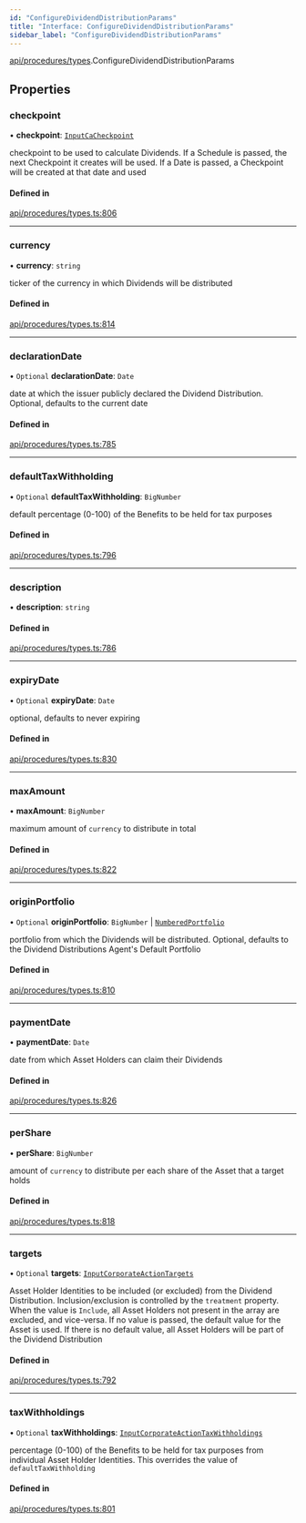 ```yaml
---
id: "ConfigureDividendDistributionParams"
title: "Interface: ConfigureDividendDistributionParams"
sidebar_label: "ConfigureDividendDistributionParams"
---
```


[api/procedures/types](../../../../../modules/API/Procedures/Types/Types.md).ConfigureDividendDistributionParams

## Properties

### checkpoint

• **checkpoint**: [`InputCaCheckpoint`](../../../../../modules/API/Entities/Asset/Fungible/Checkpoints/Types/Types.md#inputcacheckpoint)

checkpoint to be used to calculate Dividends. If a Schedule is passed, the next Checkpoint it creates will be used.
  If a Date is passed, a Checkpoint will be created at that date and used

#### Defined in

[api/procedures/types.ts:806](https://github.com/PolymeshAssociation/polymesh-sdk/blob/b6f9fb883/src/api/procedures/types.ts#L806)

___

### currency

• **currency**: `string`

ticker of the currency in which Dividends will be distributed

#### Defined in

[api/procedures/types.ts:814](https://github.com/PolymeshAssociation/polymesh-sdk/blob/b6f9fb883/src/api/procedures/types.ts#L814)

___

### declarationDate

• `Optional` **declarationDate**: `Date`

date at which the issuer publicly declared the Dividend Distribution. Optional, defaults to the current date

#### Defined in

[api/procedures/types.ts:785](https://github.com/PolymeshAssociation/polymesh-sdk/blob/b6f9fb883/src/api/procedures/types.ts#L785)

___

### defaultTaxWithholding

• `Optional` **defaultTaxWithholding**: `BigNumber`

default percentage (0-100) of the Benefits to be held for tax purposes

#### Defined in

[api/procedures/types.ts:796](https://github.com/PolymeshAssociation/polymesh-sdk/blob/b6f9fb883/src/api/procedures/types.ts#L796)

___

### description

• **description**: `string`

#### Defined in

[api/procedures/types.ts:786](https://github.com/PolymeshAssociation/polymesh-sdk/blob/b6f9fb883/src/api/procedures/types.ts#L786)

___

### expiryDate

• `Optional` **expiryDate**: `Date`

optional, defaults to never expiring

#### Defined in

[api/procedures/types.ts:830](https://github.com/PolymeshAssociation/polymesh-sdk/blob/b6f9fb883/src/api/procedures/types.ts#L830)

___

### maxAmount

• **maxAmount**: `BigNumber`

maximum amount of `currency` to distribute in total

#### Defined in

[api/procedures/types.ts:822](https://github.com/PolymeshAssociation/polymesh-sdk/blob/b6f9fb883/src/api/procedures/types.ts#L822)

___

### originPortfolio

• `Optional` **originPortfolio**: `BigNumber` \| [`NumberedPortfolio`](../../../../../classes/API/Entities/NumberedPortfolio/NumberedPortfolio.md)

portfolio from which the Dividends will be distributed. Optional, defaults to the Dividend Distributions Agent's Default Portfolio

#### Defined in

[api/procedures/types.ts:810](https://github.com/PolymeshAssociation/polymesh-sdk/blob/b6f9fb883/src/api/procedures/types.ts#L810)

___

### paymentDate

• **paymentDate**: `Date`

date from which Asset Holders can claim their Dividends

#### Defined in

[api/procedures/types.ts:826](https://github.com/PolymeshAssociation/polymesh-sdk/blob/b6f9fb883/src/api/procedures/types.ts#L826)

___

### perShare

• **perShare**: `BigNumber`

amount of `currency` to distribute per each share of the Asset that a target holds

#### Defined in

[api/procedures/types.ts:818](https://github.com/PolymeshAssociation/polymesh-sdk/blob/b6f9fb883/src/api/procedures/types.ts#L818)

___

### targets

• `Optional` **targets**: [`InputCorporateActionTargets`](../../../../../modules/Types/Types.md#inputcorporateactiontargets)

Asset Holder Identities to be included (or excluded) from the Dividend Distribution. Inclusion/exclusion is controlled by the `treatment`
  property. When the value is `Include`, all Asset Holders not present in the array are excluded, and vice-versa. If no value is passed,
  the default value for the Asset is used. If there is no default value, all Asset Holders will be part of the Dividend Distribution

#### Defined in

[api/procedures/types.ts:792](https://github.com/PolymeshAssociation/polymesh-sdk/blob/b6f9fb883/src/api/procedures/types.ts#L792)

___

### taxWithholdings

• `Optional` **taxWithholdings**: [`InputCorporateActionTaxWithholdings`](../../../../../modules/Types/Types.md#inputcorporateactiontaxwithholdings)

percentage (0-100) of the Benefits to be held for tax purposes from individual Asset Holder Identities.
  This overrides the value of `defaultTaxWithholding`

#### Defined in

[api/procedures/types.ts:801](https://github.com/PolymeshAssociation/polymesh-sdk/blob/b6f9fb883/src/api/procedures/types.ts#L801)
